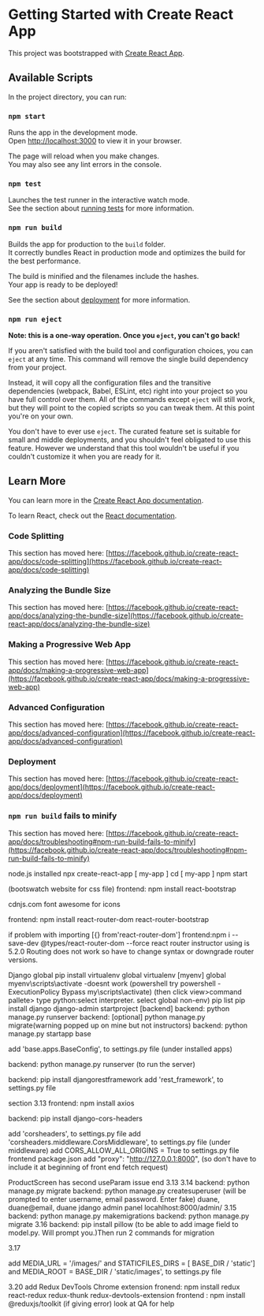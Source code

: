 # Getting Started with Create React App

This project was bootstrapped with [Create React App](https://github.com/facebook/create-react-app).

## Available Scripts

In the project directory, you can run:

### `npm start`

Runs the app in the development mode.\
Open [http://localhost:3000](http://localhost:3000) to view it in your browser.

The page will reload when you make changes.\
You may also see any lint errors in the console.

### `npm test`

Launches the test runner in the interactive watch mode.\
See the section about [running tests](https://facebook.github.io/create-react-app/docs/running-tests) for more information.

### `npm run build`

Builds the app for production to the `build` folder.\
It correctly bundles React in production mode and optimizes the build for the best performance.

The build is minified and the filenames include the hashes.\
Your app is ready to be deployed!

See the section about [deployment](https://facebook.github.io/create-react-app/docs/deployment) for more information.

### `npm run eject`

**Note: this is a one-way operation. Once you `eject`, you can't go back!**

If you aren't satisfied with the build tool and configuration choices, you can `eject` at any time. This command will remove the single build dependency from your project.

Instead, it will copy all the configuration files and the transitive dependencies (webpack, Babel, ESLint, etc) right into your project so you have full control over them. All of the commands except `eject` will still work, but they will point to the copied scripts so you can tweak them. At this point you're on your own.

You don't have to ever use `eject`. The curated feature set is suitable for small and middle deployments, and you shouldn't feel obligated to use this feature. However we understand that this tool wouldn't be useful if you couldn't customize it when you are ready for it.

## Learn More

You can learn more in the [Create React App documentation](https://facebook.github.io/create-react-app/docs/getting-started).

To learn React, check out the [React documentation](https://reactjs.org/).

### Code Splitting

This section has moved here: [https://facebook.github.io/create-react-app/docs/code-splitting](https://facebook.github.io/create-react-app/docs/code-splitting)

### Analyzing the Bundle Size

This section has moved here: [https://facebook.github.io/create-react-app/docs/analyzing-the-bundle-size](https://facebook.github.io/create-react-app/docs/analyzing-the-bundle-size)

### Making a Progressive Web App

This section has moved here: [https://facebook.github.io/create-react-app/docs/making-a-progressive-web-app](https://facebook.github.io/create-react-app/docs/making-a-progressive-web-app)

### Advanced Configuration

This section has moved here: [https://facebook.github.io/create-react-app/docs/advanced-configuration](https://facebook.github.io/create-react-app/docs/advanced-configuration)

### Deployment

This section has moved here: [https://facebook.github.io/create-react-app/docs/deployment](https://facebook.github.io/create-react-app/docs/deployment)

### `npm run build` fails to minify

This section has moved here: [https://facebook.github.io/create-react-app/docs/troubleshooting#npm-run-build-fails-to-minify](https://facebook.github.io/create-react-app/docs/troubleshooting#npm-run-build-fails-to-minify)

node.js installed
npx create-react-app [ my-app ]
cd [ my-app ]
npm start

(bootswatch website for css file)
frontend: npm install react-bootstrap 

cdnjs.com  font awesome for icons

frontend: npm install react-router-dom react-router-bootstrap

if problem with importing [{} from'react-router-dom'] frontend:npm i --save-dev @types/react-router-dom --force 
react router instructor using is 5.2.0 Routing does not work so have to change syntax or downgrade router versions.

Django
global  pip install virtualenv
global virtualenv [myenv]
global myenv\scripts\activate  -doesnt work (powershell try powershell -ExecutionPolicy Bypass my\scripts\activate)
  (then click view>command pallete> type python:select interpreter. select global non-env)
pip list
pip install django
django-admin startproject [backend]
backend: python manage.py runserver
backend: [optional] python manage.py migrate(warning popped up on mine but not instructors)
backend: python manage.py startapp base

add 'base.apps.BaseConfig', to settings.py file (under installed apps)

backend: python manage.py runserver (to run the server)

backend: pip install djangorestframework
add 'rest_framework', to settings.py file

 section 3.13
frontend: npm install axios

backend: pip install django-cors-headers

add 'corsheaders', to settings.py file
add 'corsheaders.middleware.CorsMiddleware', to settings.py file (under middleware)
add CORS_ALLOW_ALL_ORIGINS = True to settings.py file 
frontend package.json add "proxy": "http://127.0.0.1:8000", (so don't have to include it at beginning of front end fetch request)

ProductScreen has second useParam issue end 3.13
3.14
backend: python manage.py migrate
backend: python manage.py createsuperuser  (will be prompted to enter username, email password. Enter fake) duane, duane@email, duane
jdango admin panel locahlhost:8000/admin/
3.15
backend: python manage.py makemigrations
backend: python manage.py migrate
 3.16
backend: pip install pillow (to be able to add image field to model.py. Will prompt you.)Then run 2 commands for migration

3.17

add MEDIA_URL = '/images/'  and STATICFILES_DIRS = [
    BASE_DIR / 'static'] and MEDIA_ROOT = BASE_DIR / 'static/images', to settings.py file

3.20
add Redux DevTools Chrome extension
fronend: npm install redux react-redux redux-thunk redux-devtools-extension
frontend : npm install @reduxjs/toolkit (if giving error) look at QA for help